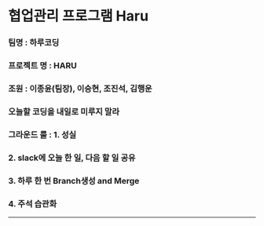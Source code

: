 # 협업관리 프로그램 Haru
### 팀명 : 하루코딩
### 프로젝트 명 : HARU
### 조원 : 이종윤(팀장), 이승현, 조진석, 김행운
### 오늘할 코딩을 내일로 미루지 말라
### 그라운드 룰 : 1. 성실
###            2. slack에 오늘 한 일, 다음 할 일 공유
###            3. 하루 한 번 Branch생성 and Merge
###            4. 주석 습관화

***

